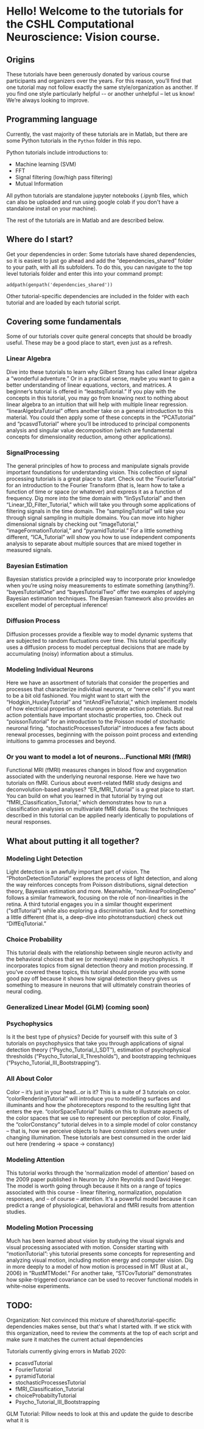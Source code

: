 # Hello! Welcome to the tutorials for the CSHL Computational Neuroscience: Vision course. 

## Origins
 
These tutorials have been generously donated by various course participants and organizers over the years. For this reason, you’ll find that one tutorial may not follow exactly the same style/organization as another. If you find one style particularly helpful -- or another unhelpful – let us know! We’re always looking to improve.

## Programming language

Currently, the vast majority of these tutorials are in Matlab, but there are some Python tutorials in the `Python` folder in this repo. 

Python tutorials include introductions to:
* Machine learning (SVM)
* FFT
* Signal filtering (low/high pass filtering)
* Mutual Information

All python tutorials are standalone jupyter notebooks (.ipynb files, which can also be uploaded and run using google colab if you don't have a standalone install on your machine). 

The rest of the tutorials are in Matlab and are described below. 

## Where do I start?

Get your dependencies in order: Some tutorials have shared dependencies, so it is easiest to just go ahead and add the “dependencies_shared” folder to your path, with all its subfolders. To do this, you can navigate to the top level tutorials folder and enter this into your command prompt:

`addpath(genpath('dependencies_shared'))`

Other tutorial-specific dependencies are included in the folder with each tutorial and are loaded by each tutorial script.


## Covering some fundamentals

Some of our tutorials cover quite general concepts that should be broadly useful. These may be a good place to start, even just as a refresh.

### Linear Algebra

Dive into these tutorials to learn why Gilbert Strang has called linear algebra a “wonderful adventure.” Or in a practical sense, maybe you want to gain a better understanding of linear equations, vectors, and matrices. A beginner’s tutorial is offered in “leastsqTutorial.”  If you play with the concepts in this tutorial, you may go from knowing next to nothing about linear algebra to an intuition that will help with multiple linear regression. “linearAlgebraTutorial” offers another take on a general introduction to this material. You could then apply some of these concepts in the “PCATutorial” and “pcasvdTutorial” where you’ll be introduced to principal components analysis and singular value decomposition (which are fundamental concepts for dimensionality reduction, among other applications).

### SignalProcessing

The general principles of how to process and manipulate signals provide important foundations for understanding vision. This collection of signal processing tutorials is a great place to start. Check out the “FourierTutorial” for an introduction to the Fourier Transform (that is, learn how to take a function of time or space (or whatever) and express it as a function of frequency. Dig more into the time domain with “linSysTutorial” and then “Linear_1D_Filter_Tutorial,” which will take you through some applications of filtering signals in the time domain. The “samplingTutorial” will take you through signal sampling in multiple domains. You can move into higher dimensional signals by checking out “imageTutorial,” “imageFormationTutorial,” and “pyramidTutorial.” For a little something different, “ICA_Tutorial” will show you how to use independent components analysis to separate about multiple sources that are mixed together in measured signals.

### Bayesian Estimation

Bayesian statistics provide a principled way to incorporate prior knowledge when you’re using noisy measurements to estimate something (anything?). “bayesTutorialOne” and “bayesTutorialTwo” offer two examples of applying Bayesian estimation techniques. The Bayesian framework also provides an excellent model of perceptual inference!

### Diffusion Process

Diffusion processes provide a flexible way to model dynamic systems that are subjected to random fluctuations over time. This tutorial specifically uses a diffusion process to model perceptual decisions that are made by accumulating (noisy) information about a stimulus.

### Modeling Individual Neurons

Here we have an assortment of tutorials that consider the properties and processes that characterize individual neurons, or “nerve cells” if you want to be a bit old fashioned. You might want to start with the “Hodgkin_HuxleyTutorial” and “intAndFireTutorial,” which implement models of how electrical properties of neurons generate action potentials. But real action potentials have important stochastic properties, too. Check out “poissonTutorial” for an introduction to the Poisson model of stochastic neuronal firing. “stochasticProcessesTutorial” introduces a few facts about renewal processes, beginning with the poisson point process and extending intuitions to gamma processes and beyond.

### Or you want to model a lot of neurons…Functional MRI (fMRI)

Functional MRI (fMRI) measures changes in blood flow and oxygenation associated with the underlying neuronal response. Here we have two tutorials on fMRI. Curious about event-related fMRI study designs and deconvolution-based analyses? “ER_fMRI_Tutorial” is a great place to start. You can build on what you learned in that tutorial by trying out “fMRI_Classification_Tutorial,” which demonstrates how to run a classification analysies on multivariate fMRI data. Bonus: the techniques described in this tutorial can be applied nearly identically to populations of neural responses.

## What about putting it all together?

### Modeling Light Detection

Light detection is an awfully important part of vision. The “PhotonDetectionTutorial” explores the process of light detection, and along the way reinforces concepts from Poisson distributions, signal detection theory, Bayesian estimation and more. Meanwhile, “nonlinearPoolingDemo” follows a similar framework, focusing on the role of non-linearities in the retina. A third tutorial engages you in a similar thought experiment (“sdtTutorial”) while also exploring a discrimination task. And for something a little different (that is, a deep-dive into phototransduction) check out “DiffEqTutorial.”

### Choice Probability

This tutorial deals with the relationship between single neuron activity and the behavioral choices that we (or monkeys) make in psychophysics. It incorporates topics from signal detection theory and motion processing. If you’ve covered these topics, this tutorial should provide you with some good pay off because it shows how signal detection theory gives us something to measure in neurons that will ultimately constrain theories of neural coding.

### Generalized Linear Model (GLM) (coming soon)

### Psychophysics

Is it the best type of physics? Decide for yourself with this suite of 3 tutorials on psychophysics that take you through applications of signal detection theory (“Psycho_Tutorial_I_SDT”), estimation of psychophysical thresholds (“Psycho_Tutorial_II_Thresholds”), and bootstrapping techniques (“Psycho_Tutorial_III_Bootstrapping”).

### All About Color

Color – it’s just in your head…or is it? This is a suite of 3 tutorials on color. “colorRenderingTutorial” will introduce you to modelling surfaces and illuminants and how the photoreceptors respond to the resulting light that enters the eye. “colorSpaceTutorial” builds on this to illustrate aspects of the color spaces that we use to represent our perception of color. Finally, the “colorConstancy” tutorial delves in to a simple model of color constancy – that is, how we perceive objects to have consistent colors even under changing illumination. These tutorials are best consumed in the order laid out here (rendering -> space -> constancy)

### Modeling Attention

This tutorial works through the 'normalization model of attention' based on the 2009 paper published in Neuron by John Reynolds and David Heeger. The model is worth going through because it hits on a range of topics associated with this course - linear filtering, normalization, population responses, and – of course – attention.  It's a powerful model because it can predict a range of physiological, behavioral and fMRI results from attention studies.

### Modeling Motion Processing

Much has been learned about vision by studying the visual signals and visual processing associated with motion. Consider starting with “motionTutorial”: yhis tutorial presents some concepts for representing and analyzing visual motion, including motion energy and computer vision. Dig in more deeply to a model of how motion is processed in MT (Rust at al., 2006) in “RustMTModel.” For another take, “STCovTutorial” demonstrates how spike-triggered covariance can be used to recover functional models in white-noise experiments.


## TODO: 

Organization: Not convinced this mixture of shared/tutorial-specific dependencies makes sense, but that's what I started with. If we stick with this organization, need to review the comments at the top of each script and make sure it matches the current actual dependencies

Tutorials currently giving errors in Matlab 2020:
* pcasvdTutorial
* FourierTutorial
* pyramidTutorial
* stochasticProcessesTutorial
* fMRI_Classification_Tutorial
* choiceProbabiltyTutorial
* Psycho_Tutorial_III_Bootstrapping

GLM Tutorial: Pillow needs to look at this and update the guide to describe what it is
